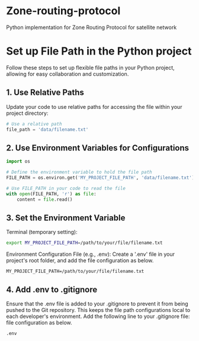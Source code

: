 # Zone-routing-protocol
Python implementation for Zone Routing Protocol for satellite network

# Set up File Path in the Python project

Follow these steps to set up flexible file paths in your Python project, allowing for easy collaboration and customization.

## 1. Use Relative Paths

Update your code to use relative paths for accessing the file within your project directory:
```python
# Use a relative path
file_path = 'data/filename.txt'
```

## 2. Use Environment Variables for Configurations
```python
import os

# Define the environment variable to hold the file path
FILE_PATH = os.environ.get('MY_PROJECT_FILE_PATH', 'data/filename.txt')

# Use FILE_PATH in your code to read the file
with open(FILE_PATH, 'r') as file:
    content = file.read()
```

## 3. Set the Environment Variable
Terminal (temporary setting):
```bash
export MY_PROJECT_FILE_PATH=/path/to/your/file/filename.txt
```

Environment Configuration File (e.g., .env): Create a '.env' file in your project's root folder, and add the file configuration as below.
```plaintext
MY_PROJECT_FILE_PATH=/path/to/your/file/filename.txt
```

## 4. Add .env to .gitignore
Ensure that the .env file is added to your .gitignore to prevent it from being pushed to the Git repository. This keeps the file path configurations local to each developer's environment. Add the following line to your .gitignore file:
file configuration as below.
```plaintext
.env
```


